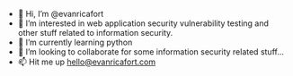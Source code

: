 - 👋 Hi, I’m @evanricafort
- 👀 I’m interested in web application security vulnerability testing and other stuff related to information security.
- 🌱 I’m currently learning python
- 💞️ I’m looking to collaborate for some information security related stuff...
- 📫 Hit me up hello@evanricafort.com

<!---
evanricafort/evanricafort is a ✨ special ✨ repository because its `README.md` (this file) appears on your GitHub profile.
You can click the Preview link to take a look at your changes.
--->
